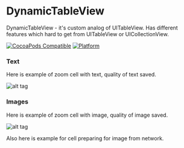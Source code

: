 # DynamicTableView
DynamicTableView - it's custom analog of UITableView. Has different features which hard to get from UITableView or UICollectionView.

[![CocoaPods Compatible](https://img.shields.io/cocoapods/v/DynamicTableView.svg)](https://img.shields.io/cocoapods/v/DynamicTableView.svg)
[![Platform](https://img.shields.io/cocoapods/p/DynamicTableView.svg?style=flat)](http://cocoadocs.org/docsets/DynamicTableView)

### Text
Here is example of zoom cell with text, quality of text saved.

![alt tag](https://github.com/alex-ost/DynamicTableView/blob/master/Example/MiscData/text.gif)

### Images
Here is example of zoom cell with image, quality of image saved.

![alt tag](https://github.com/alex-ost/DynamicTableView/blob/master/Example/MiscData/Images.gif)

Also here is example for cell preparing for image from network.
